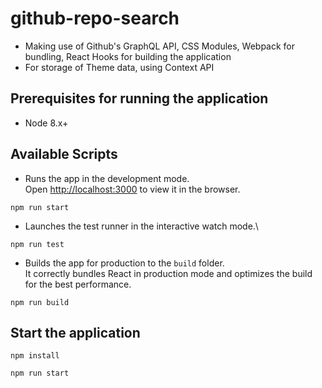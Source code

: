 # github-repo-search
- Making use of Github's GraphQL API, CSS Modules, Webpack for bundling, React Hooks for building the application
- For storage of Theme data, using Context API

## Prerequisites for running the application
- Node 8.x+

## Available Scripts

* Runs the app in the development mode.\
Open [http://localhost:3000](http://localhost:3000) to view it in the browser.
```
npm run start
```


* Launches the test runner in the interactive watch mode.\
 ```
 npm run test
```

* Builds the app for production to the `build` folder.\
It correctly bundles React in production mode and optimizes the build for the best performance.

```
npm run build
```

## Start the application
```
npm install
```

```
npm run start
```